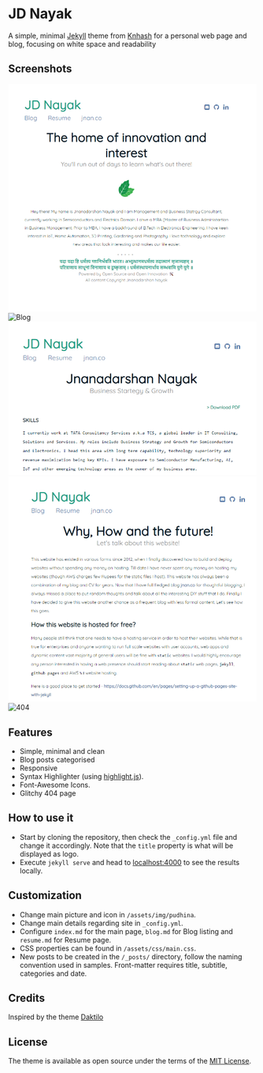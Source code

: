 # JD Nayak
A simple, minimal [Jekyll](jekyllrb.com) theme from [Knhash](https://knhash.github.io/Pudhina/) for a personal web page and blog, focusing on white space and readability



## Screenshots

![Home](https://raw.githubusercontent.com/jnanadarshan/jdnayak/master/screenshots/home.png?raw=true "Home") 
![Blog](https://raw.githubusercontent.com/jnanadarshan/jdnayak/master/screenshots/blog.png?raw=true "Blog") 
![Resume](https://raw.githubusercontent.com/jnanadarshan/jdnayak/master/screenshots/resume.png?raw=true "Resume") 
![Post](https://raw.githubusercontent.com/jnanadarshan/jdnayak/master/screenshots/post.png?raw=true "Post") 
![404](https://raw.githubusercontent.com/jnanadarshan/jdnayak/master/screenshots/404.png?raw=true "404") 

## Features
- Simple, minimal and clean
- Blog posts categorised
- Responsive
- Syntax Highlighter (using [highlight.js](https://highlightjs.org/)).
- Font-Awesome Icons.
- Glitchy 404 page

## How to use it
- Start by cloning the repository, then check the `_config.yml` file and change it accordingly. Note that the `title` property is what will be displayed as logo.
- Execute `jekyll serve` and head to [localhost:4000](http://127.0.0.1:4000) to see the results locally.

## Customization
- Change main picture and icon in `/assets/img/pudhina`.  
- Change main details regarding site in `_config.yml`.
- Configure `index.md` for the main page, `blog.md` for Blog listing and `resume.md` for Resume page.
- CSS properties can be found in `/assets/css/main.css`.
- New posts to be created in the `/_posts/` directory, follow the naming convention used in samples. Front-matter requires title, subtitle, categories and date.

## Credits
Inspired by the theme [Daktilo](https://github.com/kronik3r/daktilo)

## License
The theme is available as open source under the terms of the [MIT License](http://opensource.org/licenses/MIT).
